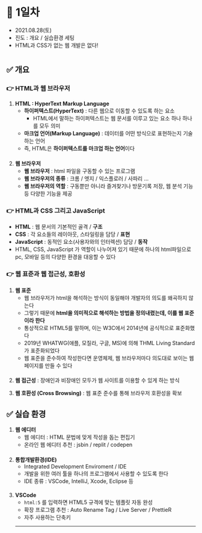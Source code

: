 # 📌 1일차 
- 2021.08.28(토)
- 진도 : 개요 / 실습환경 세팅
- HTML과 CSS가 없는 웹 개발은 없다!

#

## ✅ 개요
### 👉 HTML과 웹 브라우저
1. **HTML : HyperText Markup Language**
    - **하이퍼텍스트(HyperText)** : 다른 웹으로 이동할 수 있도록 하는 요소
      - HTML에서 말하는 하이퍼텍스트는 웹 문서를 이루고 있는 요소 하나 하나를 모두 의미
    - **마크업 언어(Markup Language)** : 데이터를 어떤 방식으로 표현하는지 기술하는 언어
    - 즉, HTML은 **하이퍼텍스트를 마크업 하는 언어**이다
####    
2. **웹 브라우저**
    - **웹 브라우저** : html 파일을 구동할 수 있는 프로그램
    - **웹 브라우저의 종류** : 크롬 / 엣지 / 익스플로러 / 사파리 … 
    - **웹 브라우저의 역할** : 구동뿐만 아니라 즐겨찾기나 방문기록 저장, 웹 분석 기능 등 다양한 기능을 제공
    
### 👉 HTML과 CSS 그리고 JavaScript
- **HTML** : 웹 문서의 기본적인 골격 / **구조**
- **CSS** : 각 요소들의 레이아웃, 스타일링을 담당 / **표현**
- **JavaScript** : 동적인 요소(사용자와의 인터렉션) 담당 / **동작**
- HTML, CSS, JavaScript 가 역할이 나누어져 있기 때문에 하나의 html파일으로 pc, 모바일 등의 다양한 환경을 대응할 수 있다

### 👉 웹 표준과 웹 접근성, 호환성
1. **웹 표준**
    - 웹 브라우저가 html을 해석하는 방식이 동일해야 개발자의 의도를 왜곡하지 않는다
    - 그렇기 때문에 **html을 의미적으로 해석하는 방법을 정의내렸는데, 이를 웹 표준이라 한다**
    - 통상적으로 HTML5를 말하며, 이는 W3C에서 2014년에 공식적으로 표준화했다
    - 2019년 WHATWG(애플, 모질라, 구글, MS)에 의해 THML Living Standard가 표준화되었다
    - 웹 표준을 준수하여 작성한다면 운영체제, 웹 브라우저마다 의도대로 보이는 웹 페이지를 만들 수 있다
####
2. **웹 접근성** : 장애인과 비장애인 모두가 웹 사이트를 이용할 수 있게 하는 방식

3. **웹 호환성 (Cross Browsing)** : 웹 표준 준수를 통해 브라우저 호환성을 확보 <br>

##

## ✅ 실습 환경
1. **웹 에디터**
    - 웹 에디터 : HTML 문법에 맞게 작성을 돕는 편집기
    - 온라인 웹 에디터 추천 : jsbin / replit / codepen 
####
2. **통합개발환경(IDE)**
    - Integrated Development Enviroment / IDE
    - 개발을 위한 여러 툴을 하나의 프로그램에서 사용할 수 있도록 한다
    - IDE 종류 : VSCode, IntelliJ, Xcode, Eclipse 등
####
3. **VSCode**
    - `html:5` 를 입력하면 HTML5 규격에 맞는 템플릿 자동 완성
    - 확장 프로그램 추천 : Auto Rename Tag / Live Server / PrettieR
    - 자주 사용하는 단축키
    ---------




